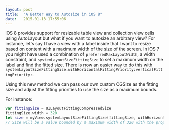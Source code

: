 ```yaml
---
layout: post
title:  "A Better Way to Autosize in iOS 8"
date:   2015-01-13 17:55:06
---
```


iOS 8 provides support for resizable table view and collection view cells using AutoLayout but what if you want to autosize an arbitrary view? For instance, let's say I have a view with a label inside that I want to resize based on content with a maximum width of the size of the screen. In iOS 7 you might have used a combination of `preferredMaxLayoutWidth`, a width constraint, and `systemLayoutSizeFittingSize` to set a maximum width on the label and find the fitted size. There is now an easier way to do this with `systemLayoutSizeFittingSize:withHorizontalFittingPriority:verticalFittingPriority:`.

Using this new method we can pass our own custom CGSize as the fitting size and adjust the fitting priorities to use the size as a maximum bounds.

For instance:

```swift
var fittingSize = UILayoutFittingCompressedSize
fittingSize.width = 320
let size = myView.systemLayoutSizeFittingSize(fittingSize, withHorizontalFittingPriority: 1000, verticalFittingPriority: 250)
// Size will be a value bounded by a maximum width of 320 with the proper height, as if I set a width constraint on myView
```

